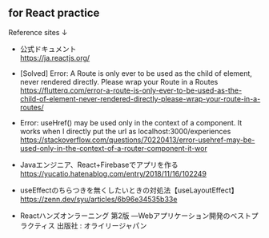 ## for React practice

Reference sites ↓<br>
- 公式ドキュメント<br>
https://ja.reactjs.org/

- [Solved] Error: A Route is only ever to be used as the child of element, never rendered directly. Please wrap your Route in a Routes
https://flutterq.com/error-a-route-is-only-ever-to-be-used-as-the-child-of-element-never-rendered-directly-please-wrap-your-route-in-a-routes/

- Error: useHref() may be used only in the context of a <Router> component. It works when I directly put the url as localhost:3000/experiences
https://stackoverflow.com/questions/70220413/error-usehref-may-be-used-only-in-the-context-of-a-router-component-it-wor

- Javaエンジニア、React+Firebaseでアプリを作る<br>
https://yucatio.hatenablog.com/entry/2018/11/16/102249

- useEffectのちらつきを無くしたいときの対処法【useLayoutEffect】<br>
https://zenn.dev/syu/articles/6b96e34535b33e

- Reactハンズオンラーニング 第2版 ―Webアプリケーション開発のベストプラクティス 出版社 : オライリージャパン
